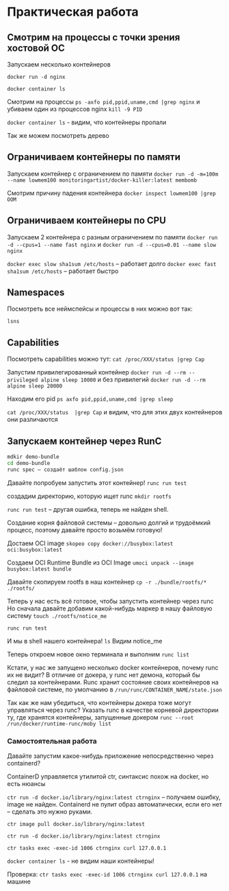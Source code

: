 # Практическая работа

## Смотрим на процессы с точки зрения хостовой ОС

Запускаем несколько контейнеров

```docker run -d nginx```

```docker container ls```

Смотрим на процессы
```ps -axfo pid,ppid,uname,cmd |grep nginx```
и убиваем один из процессов nginx
```kill -9 PID```

```docker container ls``` - видим, что контейнеры пропали

Так же можем посмотреть дерево

## Ограничиваем контейнеры по памяти

Запускаем контейнер с ограничением по памяти
```docker run -d -m=100m --name lowmem100 monitoringartist/docker-killer:latest membomb```

Смотрим причину падения контейнера
```docker inspect lowmem100 |grep OOM```

## Ограничиваем контейнеры по CPU

Запускаем 2 контейнера с разным ограничением по памяти
```docker run -d --cpus=1 --name fast nginx```
и
```docker run -d --cpus=0.01 --name slow nginx```

```docker exec slow sha1sum /etc/hosts``` – работает долго
```docker exec fast sha1sum /etc/hosts``` – работает быстро

## Namespaces

Посмотреть все неймспейсы и процессы в них можно вот так:

```lsns```

## Capabilities

Посмотреть capabilities можно тут:
```cat /proc/XXX/status |grep Cap```

Запустим привилегированный  контейнер
```docker run -d --rm --privileged alpine sleep 10000```
и без привилегий
```docker run -d --rm alpine sleep 20000```

Находим его pid
```ps axfo pid,ppid,uname,cmd |grep sleep```

```cat /proc/XXX/status  |grep Cap```
и видим, что для этих двух контейнеров они различаются

## Запускаем контейнер через RunC

```bash
mdkir demo-bundle
cd demo-bundle 
runc spec – создаёт шаблон config.json
```

Давайте попробуем запустить этот контейнер!
```runc run test```

создадим директорию, которую ищет runc
```mkdir rootfs```

```runc run test``` – другая ошибка, теперь не найден shell.

Создание корня файловой системы – довольно долгий и трудоёмкий процесс, поэтому давайте просто возьмём готовую!

Достаем OCI image
```skopeo copy docker://busybox:latest oci:busybox:latest```

Создаем OCI Runtime Bundle из OCI Image
```umoci unpack --image busybox:latest bundle```

Давайте скопируем rootfs в наш контейнер
```cp -r ./bundle/rootfs/* ./rootfs/```

Теперь у нас есть всё готовое, чтобы запустить контейнер через runc
Но сначала давайте добавим какой-нибудь маркер в нашу файловую систему
```touch ./rootfs/notice_me```

```runc run test```

И мы в shell нашего контейнера!
```ls```
Видим notice_me

Теперь откроем новое окно терминала и выполним
```runc list```

Кстати, у нас же запущено несколько docker контейнеров, почему runc их не видит?
В отличие от докера, у runc нет демона, который бы следил за контейнерами.
Runc хранит состояние своих контейнеров на файловой системе, по умолчанию в `/run/runc/CONTAINER_NAME/state.json`

Так как же нам убедиться, что контейнеры докера тоже могут управляться через runc?
Указать runc в качестве корневой директории ту, где хранятся контейнеры, запущенные докером
```runc --root /run/docker/runtime-runc/moby list```

### Самостоятельная работа

Давайте запустим какое-нибудь приложение непосредственно через containerd?

ContainerD управляется утилитой ctr, синтаксис похож на docker, но есть нюансы

```ctr run -d docker.io/library/nginx:latest ctrnginx``` – получаем ошибку, image не найден.
Containerd не пулит образ автоматически, если его нет – сделать это нужно руками.

```ctr image pull docker.io/library/nginx:latest```

```ctr run -d docker.io/library/nginx:latest ctrnginx```

```ctr tasks exec -exec-id 1006 ctrnginx curl 127.0.0.1```

```docker container ls``` -  не видим наши контейнеры!

Проверка:
```ctr tasks exec -exec-id 1006 ctrnginx curl 127.0.0.1``` на машине
